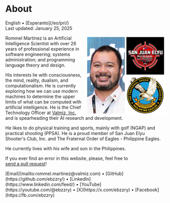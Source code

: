 About
=====

<div class="center">English • [Esperanto](/eo/pri/)</div>
<div class="center">Last updated: January 25, 2025</div>

<div>
<img src="/images/site/ebzzry.png" style="float: right; width: 50%; margin: 0px 0px 0px 10px">

Rommel Martínez is an Artificial Intelligence Scientist with over 26 years of
professional experience in software engineering; systems administration; and
programming language theory and design.

His interests lie with consciousness, the mind, reality, dualism, and
computationalism. He is currently exploring how we can use modern machines to
determine the upper limits of what can be computed with artificial intelligence.
He is the Chief Technology Officer at [Valmiz, Inc.](https://valmiz.com) and is
spearheading their AI research and development.

He likes to do physical training and sports, mainly with golf (NGAP) and
practical shooting (PPSA). He is a proud member of San Juan Elyu Shooter's Club,
Inc.  and The Fraternal Order of Eagles - Philippine Eagles.

He currently lives with his wife and son in the Philippines.

If you ever find an error in this website, please, feel free to [send a pull request](https://github.com/ebzzry/ebzzry.github.io)!
</div>
<div class="center">
[Email](mailto:rommel.martinez@valmiz.com) • [GitHub](https://github.com/ebzzry/) • [LinkedIn](https://www.linkedin.com/feed/) • [YouTube](https://youtube.com/@ebzzry) • [X](https://x.com/ebzzry) • [Facebook](https://fb.com/ebzzry)<br>
</div>
